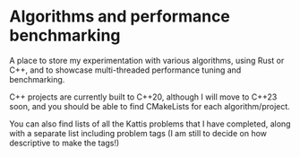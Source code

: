 # Algorithms and performance benchmarking

A place to store my experimentation with various algorithms, using Rust or C++, and to showcase multi-threaded performance tuning and benchmarking.

C++ projects are currently built to C++20, although I will move to C++23 soon, and you should be able to find CMakeLists for each algorithm/project.

You can also find lists of all the Kattis problems that I have completed, along with a separate list including problem tags (I am still to decide on how descriptive to make the tags!)
